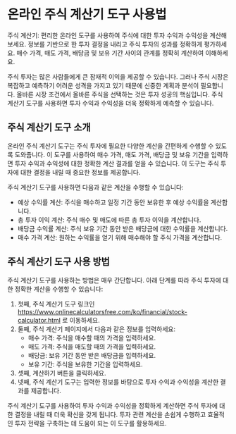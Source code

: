 온라인 주식 계산기 도구 사용법
=================

주식 계산기: 편리한 온라인 도구를 사용하여 주식에 대한 투자 수익과 수익성을 계산해보세요. 정보를 기반으로 한 투자 결정을 내리고 주식 투자의 성과를 정확하게 평가하세요. 매수 가격, 매도 가격, 배당금 및 보유 기간 사이의 관계를 정확히 계산하여 이해하세요.

주식 투자는 많은 사람들에게 큰 잠재적 이익을 제공할 수 있습니다. 그러나 주식 시장은 복잡하고 예측하기 어려운 성격을 가지고 있기 때문에 신중한 계획과 분석이 필요합니다. 올바른 시장 조건에서 올바른 주식을 선택하는 것은 투자 성공의 핵심입니다. 주식 계산기 도구를 사용하면 투자 수익과 수익성을 더욱 정확하게 예측할 수 있습니다.

주식 계산기 도구 소개
------------

온라인 주식 계산기 도구는 주식 투자에 필요한 다양한 계산을 간편하게 수행할 수 있도록 도와줍니다. 이 도구를 사용하여 매수 가격, 매도 가격, 배당금 및 보유 기간을 입력하면 투자 수익과 수익성에 대한 정확한 계산 결과를 얻을 수 있습니다. 이 도구는 주식 투자에 대한 결정을 내릴 때 중요한 정보를 제공합니다.

주식 계산기 도구를 사용하면 다음과 같은 계산을 수행할 수 있습니다:

- 예상 수익률 계산: 주식을 매수하고 일정 기간 동안 보유한 후 예상 수익률을 계산합니다.
- 총 투자 이익 계산: 주식 매수 및 매도에 따른 총 투자 이익을 계산합니다.
- 배당금 수익률 계산: 주식 보유 기간 동안 받은 배당금에 대한 수익률을 계산합니다.
- 매수 가격 계산: 원하는 수익률을 얻기 위해 매수해야 할 주식 가격을 계산합니다.

주식 계산기 도구 사용 방법
---------------

주식 계산기 도구를 사용하는 방법은 매우 간단합니다. 아래 단계를 따라 주식 투자에 대한 정확한 계산을 수행할 수 있습니다:

1. 첫째, 주식 계산기 도구 링크인 <https://www.onlinecalculatorsfree.com/ko/financial/stock-calculator.html> 로 이동하세요.
2. 둘째, 주식 계산기 페이지에서 다음과 같은 정보를 입력하세요: 
    - 매수 가격: 주식을 매수할 때의 가격을 입력하세요.
    - 매도 가격: 주식을 매도할 때의 가격을 입력하세요.
    - 배당금: 보유 기간 동안 받은 배당금을 입력하세요.
    - 보유 기간: 주식을 보유한 기간을 입력하세요.
3. 셋째, 계산하기 버튼을 클릭하세요.
4. 넷째, 주식 계산기 도구는 입력한 정보를 바탕으로 투자 수익과 수익성을 계산한 결과를 제공합니다.

주식 계산기 도구를 사용하여 투자 수익과 수익성을 정확하게 계산하면 주식 투자에 대한 결정을 내릴 때 더욱 확신을 갖게 됩니다. 투자 관련 계산을 손쉽게 수행하고 효율적인 투자 전략을 구축하는 데 도움이 되는 이 도구를 활용하세요.
